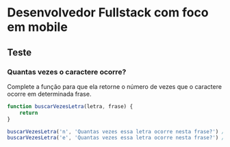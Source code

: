# Desenvolvedor Fullstack com foco em mobile

## Teste

### Quantas vezes o caractere ocorre?
Complete a função para que ela retorne o número de vezes que o caractere ocorre em determinada frase.

```javascript
function buscarVezesLetra(letra, frase) {
	return
}

buscarVezesLetra('n', 'Quantas vezes essa letra ocorre nesta frase?') // Esperado 2
buscarVezesLetra('e', 'Quantas vezes essa letra ocorre nesta frase?') // Esperado 7
```

